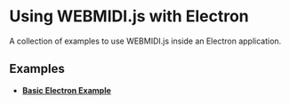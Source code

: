 # Using WEBMIDI.js with Electron

A collection of examples to use WEBMIDI.js inside an Electron application.

## Examples

* [**Basic Electron Example**](basic-example)
